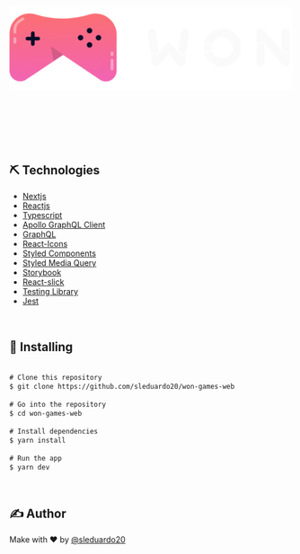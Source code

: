 <p align="center">
 <img style="-webkit-user-select: none;margin: auto;background-color: hsl(0, 0%, 90%);transition: background-color 300ms;" src="https://raw.githubusercontent.com/sleduardo20/won-games-web/main/.github/img/logo-won-games.png">
</p>
</br>

<a href="https://pokedex.sleduardo.dev/" target="_blank">
<p align="center">



</a>
</p>
</br>
</br>
</br>


## ⛏️ Technologies

- [Nextjs](https://nextjs.org/docs)
- [Reactjs](https://reactjs.org/docs/getting-started.html)
- [Typescript](https://www.typescriptlang.org/docs/)
- [Apollo GraphQL Client](https://www.apollographql.com/docs/react/)
- [GraphQL](https://graphql.org/)
- [React-Icons](https://react-icons.github.io/react-icons/)
- [Styled Components](https://styled-components.com/docs)
- [Styled Media Query](https://github.com/morajabi/styled-media-query)
- [Storybook](https://storybook.js.org/)
- [React-slick](https://react-slick.neostack.com/)
- [Testing Library](https://testing-library.com/)
- [Jest](https://jestjs.io/pt-BR/)

</br>


## 🚀 Installing

```

# Clone this repository
$ git clone https://github.com/sleduardo20/won-games-web

# Go into the repository
$ cd won-games-web

# Install dependencies
$ yarn install

# Run the app
$ yarn dev
```
</br>

## ✍️ Author

Make with ❤ by [@sleduardo20](https://github.com/sleduardo20)
